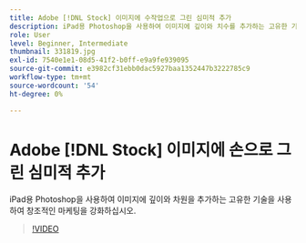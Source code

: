 ```yaml
---
title: Adobe [!DNL Stock] 이미지에 수작업으로 그린 심미적 추가
description: iPad용 Photoshop을 사용하여 이미지에 깊이와 치수를 추가하는 고유한 기술을 사용하여 창조적인 마케팅을 강화하십시오.
role: User
level: Beginner, Intermediate
thumbnail: 331819.jpg
exl-id: 7540e1e1-08d5-41f2-b0ff-e9a9fe939095
source-git-commit: e3982cf31ebb0dac5927baa1352447b3222785c9
workflow-type: tm+mt
source-wordcount: '54'
ht-degree: 0%

---
```


# Adobe [!DNL Stock] 이미지에 손으로 그린 심미적 추가

iPad용 Photoshop을 사용하여 이미지에 깊이와 차원을 추가하는 고유한 기술을 사용하여 창조적인 마케팅을 강화하십시오.

>[!VIDEO](https://video.tv.adobe.com/v/331819?hidetitle=true)
